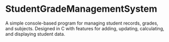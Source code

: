 # StudentGradeManagementSystem
A simple console-based program for managing student records, grades, and subjects. Designed in C with features for adding, updating, calculating, and displaying student data.
